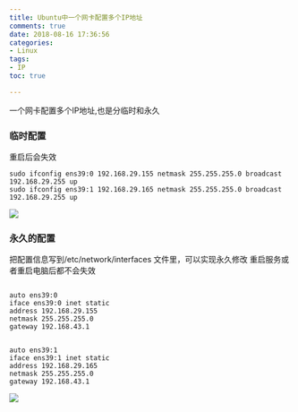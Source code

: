 ```yaml
---
title: Ubuntu中一个网卡配置多个IP地址
comments: true
date: 2018-08-16 17:36:56
categories:
- Linux
tags:
- IP
toc: true

---
```

一个网卡配置多个IP地址,也是分临时和永久<!--more-->
### 临时配置
重启后会失效
```
sudo ifconfig ens39:0 192.168.29.155 netmask 255.255.255.0 broadcast 192.168.29.255 up
sudo ifconfig ens39:1 192.168.29.165 netmask 255.255.255.0 broadcast 192.168.29.255 up
```
![](https://pic3.zhimg.com/80/v2-a9fa7715ed9b203fbeb9087cf6ae39d6_hd.jpg)

### 永久的配置
把配置信息写到/etc/network/interfaces 文件里，可以实现永久修改
重启服务或者重启电脑后都不会失效
```

auto ens39:0
iface ens39:0 inet static
address 192.168.29.155
netmask 255.255.255.0
gateway 192.168.43.1


auto ens39:1
iface ens39:1 inet static
address 192.168.29.165
netmask 255.255.255.0
gateway 192.168.43.1
```

![](https://pic1.zhimg.com/80/v2-3d512ec7f0e4137dcb61a828025287bc_hd.jpg)

